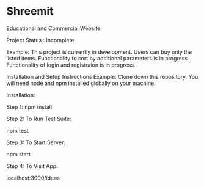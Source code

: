 # Shreemit
Educational and Commercial Website

Project Status : Incomplete

Example:
This project is currently in development. Users can buy only the listed items. Functionality to sort by additional parameters is in progress. Functionality of login and registraion is in progress.

Installation and Setup Instructions
Example:
Clone down this repository. You will need node and npm installed globally on your machine.

Installation:

Step 1:
npm install

Step 2:
To Run Test Suite:

npm test

Step 3:
To Start Server:

npm start

Step 4:
To Visit App:

localhost:3000/ideas
